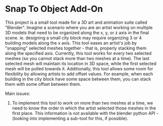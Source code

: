 # Snap To Object Add-On
This project is a small tool made for a 3D art and animation suite called "Blender". Imagine a scenario where you are an artist
working on multiple 3D models that need to be organized along the x, y, or z axis in the final scene. ie. designing a small city
block may require organizing 3 or 4 building models along the x axis. This tool eases an artist's job by "snapping" selected meshes 
together - that is, properly stacking them along the specified axis. Currently, this tool works for every two selected meshes
(so you cannot stack more than two meshes at a time). The last selected mesh will maintain its location in 3D space, while the first
selected mesh will be pulled towards it. Additionally, this tool allows some room for flexibility by allowing artists to add offset values. 
For example, when each building in the city block have some space between them, you can stack them with some offset between them.

Main issues:

1. To implement this tool to work on more than two meshes at a time, we need to know the order in which the artist selected 
those meshes in the first place. This information is not available with the blender python API - (looking into implementing a 
sub-tool for this, if possible).

